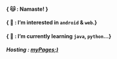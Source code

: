 #### { 😽 : Namaste! }
#### { 💛 : I’m interested in `android` & `web`.}
#### { 🌟 : I’m currently learning `java`, `python`...}
##### Hosting : [myPages;)](https://amanchandra.w3spaces.com/)
